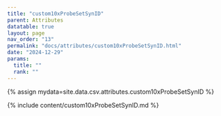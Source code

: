 ```yaml
---
title: "custom10xProbeSetSynID"
parent: Attributes
datatable: true
layout: page
nav_order: "13"
permalink: "docs/attributes/custom10xProbeSetSynID.html"
date: "2024-12-29"
params:
  title: ""
  rank: ""
---
```

{% assign mydata=site.data.csv.attributes.custom10xProbeSetSynID %} 

{% include content/custom10xProbeSetSynID.md %}
